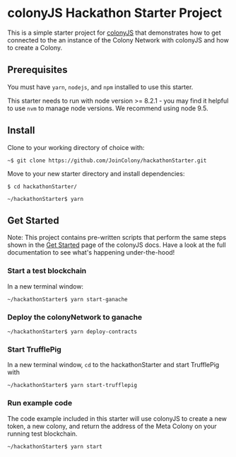 # colonyJS Hackathon Starter Project

This is a simple starter project for [colonyJS](https://github.com/JoinColony/colonyJS) that demonstrates how to get connected to the an instance of the Colony Network with colonyJS and how to create a Colony.

## Prerequisites
You must have `yarn`, `nodejs`, and `npm` installed to use this starter.

This starter needs to run with node version >= 8.2.1 - you may find it helpful to use `nvm` to manage node versions. We recommend using node 9.5.

## Install
Clone to your working directory of choice with:
```
~$ git clone https://github.com/JoinColony/hackathonStarter.git
```

Move to your new starter directory and install dependencies:
```
$ cd hackathonStarter/

~/hackathonStarter$ yarn
```

## Get Started
Note: This project contains pre-written scripts that perform the same steps shown in the [Get Started](https://joincolony.github.io/colonyjs/docs-get-started/) page of the colonyJS docs. Have a look at the full documentation to see what's happening under-the-hood!

### Start a test blockchain
In a new terminal window:
```
~/hackathonStarter$ yarn start-ganache
```

### Deploy the colonyNetwork to ganache
```
~/hackathonStarter$ yarn deploy-contracts
```

### Start TrufflePig
In a new terminal window, `cd` to the hackathonStarter and start TrufflePig with
```
~/hackathonStarter$ yarn start-trufflepig
```

### Run example code
The code example included in this starter will use colonyJS to create a new token, a new colony, and return the address of the Meta Colony on your running test blockchain.
```
~/hackathonStarter$ yarn start
```
